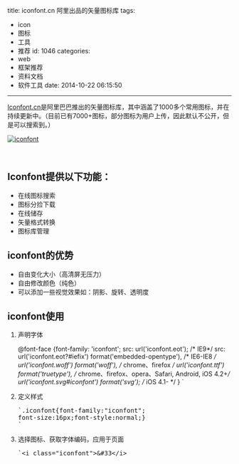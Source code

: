 title: iconfont.cn 阿里出品的矢量图标库
tags:
  - icon
  - 图标
  - 工具
  - 推荐
id: 1046
categories:
  - web
  - 框架推荐
  - 资料文档
  - 软件工具
date: 2014-10-22 06:15:50
---

[Iconfont.cn](http://www.iconfont.cn/)是阿里巴巴推出的矢量图标库，其中涵盖了1000多个常用图标，并在持续更新中。（目前已有7000+图标，部分图标为用户上传，因此默认不公开，但是可以搜索到。）

[![iconfont](http://coderzhaopeng-wordpress.stor.sinaapp.com/uploads/2014/09/iconfont.png)](http://coderzhaopeng-wordpress.stor.sinaapp.com/uploads/2014/09/iconfont.png)

&nbsp;

## Iconfont提供以下功能：

*   在线图标搜索
*   图标分捡下载
*   在线储存
*   矢量格式转换
*   图标库管理

## iconfont的优势

*   自由变化大小（高清屏无压力）
*   自由修改颜色（纯色）
*   可以添加一些视觉效果如：阴影、旋转、透明度

## iconfont使用

1.  声明字体

    <span class="at_rule">@<span class="keyword">font-face</span></span> <span class="rules">{<span class="rule"><span class="attribute">font-family</span>:<span class="value"> <span class="string">'iconfont'</span>;</span></span>
        <span class="rule"><span class="attribute">src</span>:<span class="value"> <span class="function">url(<span class="string">'iconfont.eot'</span>)</span>;</span></span> <span class="comment">/* IE9*/</span>
        <span class="rule"><span class="attribute">src</span>:<span class="value"> <span class="function">url(<span class="string">'iconfont.eot?#iefix'</span>)</span> <span class="function">format(<span class="string">'embedded-opentype'</span>)</span>, <span class="comment">/* IE6-IE8 */</span>
        <span class="function">url(<span class="string">'iconfont.woff'</span>)</span> <span class="function">format(<span class="string">'woff'</span>)</span>, <span class="comment">/* chrome、firefox */</span>
        <span class="function">url(<span class="string">'iconfont.ttf'</span>)</span> <span class="function">format(<span class="string">'truetype'</span>)</span>, <span class="comment">/* chrome、firefox、opera、Safari, Android, iOS 4.2+*/</span>
        <span class="function">url(<span class="string">'iconfont.svg#iconfont'</span>)</span> <span class="function">format(<span class="string">'svg'</span>)</span>;</span></span> <span class="comment">/* iOS 4.1- */</span>
    <span class="rule">}</span></span>
    `</pre>
2.  定义样式
    <pre>`<span class="class">.iconfont</span><span class="rules">{<span class="rule"><span class="attribute">font-family</span>:<span class="value"><span class="string">"iconfont"</span>;</span></span>
    <span class="rule"><span class="attribute">font-size</span>:<span class="value"><span class="number">16</span>px;</span></span><span class="rule"><span class="attribute">font-style</span>:<span class="value">normal;</span></span><span class="rule">}</span></span>
    `</pre>
3.  选择图标、获取字体编码，应用于页面
    <pre>`<span class="tag">&lt;<span class="title">i</span> <span class="attribute">class</span>=<span class="value">"iconfont"</span>&gt;</span>&amp;#33<span class="tag">&lt;/<span class="title">i</span>&gt;</span>